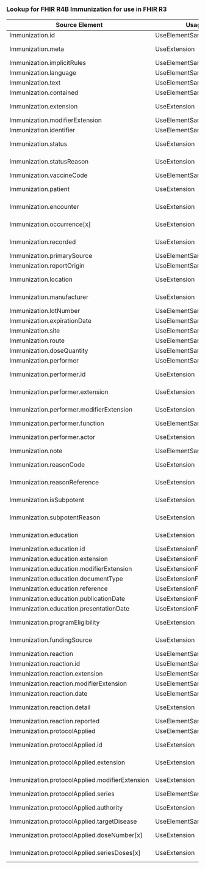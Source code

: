 ### Lookup for FHIR R4B Immunization for use in FHIR R3

| Source Element | Usage | Target |
| -------------- | ----- | ------ |
| Immunization.id | UseElementSameName | Immunization.id |
| Immunization.meta | UseExtension | http://hl7.org/fhir/4.3/StructureDefinition/extension-Immunization.meta |
| Immunization.implicitRules | UseElementSameName | Immunization.implicitRules |
| Immunization.language | UseElementSameName | Immunization.language |
| Immunization.text | UseElementSameName | Immunization.text |
| Immunization.contained | UseElementSameName | Immunization.contained |
| Immunization.extension | UseExtension | http://hl7.org/fhir/4.3/StructureDefinition/extension-Immunization.extension |
| Immunization.modifierExtension | UseElementSameName | Immunization.modifierExtension |
| Immunization.identifier | UseElementSameName | Immunization.identifier |
| Immunization.status | UseExtension | http://hl7.org/fhir/4.3/StructureDefinition/extension-Immunization.status |
| Immunization.statusReason | UseExtension | http://hl7.org/fhir/4.3/StructureDefinition/extension-Immunization.statusReason |
| Immunization.vaccineCode | UseElementSameName | Immunization.vaccineCode |
| Immunization.patient | UseExtension | http://hl7.org/fhir/4.3/StructureDefinition/extension-Immunization.patient |
| Immunization.encounter | UseExtension | http://hl7.org/fhir/4.3/StructureDefinition/extension-Immunization.encounter |
| Immunization.occurrence[x] | UseExtension | http://hl7.org/fhir/4.3/StructureDefinition/extension-Immunization.occurrence |
| Immunization.recorded | UseExtension | http://hl7.org/fhir/4.3/StructureDefinition/extension-Immunization.recorded |
| Immunization.primarySource | UseElementSameName | Immunization.primarySource |
| Immunization.reportOrigin | UseElementSameName | Immunization.reportOrigin |
| Immunization.location | UseExtension | http://hl7.org/fhir/4.3/StructureDefinition/extension-Immunization.location |
| Immunization.manufacturer | UseExtension | http://hl7.org/fhir/4.3/StructureDefinition/extension-Immunization.manufacturer |
| Immunization.lotNumber | UseElementSameName | Immunization.lotNumber |
| Immunization.expirationDate | UseElementSameName | Immunization.expirationDate |
| Immunization.site | UseElementSameName | Immunization.site |
| Immunization.route | UseElementSameName | Immunization.route |
| Immunization.doseQuantity | UseElementSameName | Immunization.doseQuantity |
| Immunization.performer | UseElementSameName | Immunization.practitioner |
| Immunization.performer.id | UseExtension | http://hl7.org/fhir/4.3/StructureDefinition/extension-Immunization.performer.id |
| Immunization.performer.extension | UseExtension | http://hl7.org/fhir/4.3/StructureDefinition/extension-Immunization.performer.extension |
| Immunization.performer.modifierExtension | UseExtension | http://hl7.org/fhir/4.3/StructureDefinition/extension-Immunization.performer.modifierExtension |
| Immunization.performer.function | UseElementSameName | Immunization.practitioner.role |
| Immunization.performer.actor | UseExtension | http://hl7.org/fhir/4.3/StructureDefinition/extension-Immunization.performer.actor |
| Immunization.note | UseElementSameName | Immunization.note |
| Immunization.reasonCode | UseExtension | http://hl7.org/fhir/4.3/StructureDefinition/extension-Immunization.reasonCode |
| Immunization.reasonReference | UseExtension | http://hl7.org/fhir/4.3/StructureDefinition/extension-Immunization.reasonReference |
| Immunization.isSubpotent | UseExtension | http://hl7.org/fhir/4.3/StructureDefinition/extension-Immunization.isSubpotent |
| Immunization.subpotentReason | UseExtension | http://hl7.org/fhir/4.3/StructureDefinition/extension-Immunization.subpotentReason |
| Immunization.education | UseExtension | http://hl7.org/fhir/4.3/StructureDefinition/extension-Immunization.education |
| Immunization.education.id | UseExtensionFromAncestor | - |
| Immunization.education.extension | UseExtensionFromAncestor | - |
| Immunization.education.modifierExtension | UseExtensionFromAncestor | - |
| Immunization.education.documentType | UseExtensionFromAncestor | - |
| Immunization.education.reference | UseExtensionFromAncestor | - |
| Immunization.education.publicationDate | UseExtensionFromAncestor | - |
| Immunization.education.presentationDate | UseExtensionFromAncestor | - |
| Immunization.programEligibility | UseExtension | http://hl7.org/fhir/4.3/StructureDefinition/extension-Immunization.programEligibility |
| Immunization.fundingSource | UseExtension | http://hl7.org/fhir/4.3/StructureDefinition/extension-Immunization.fundingSource |
| Immunization.reaction | UseElementSameName | Immunization.reaction |
| Immunization.reaction.id | UseElementSameName | Immunization.reaction.id |
| Immunization.reaction.extension | UseElementSameName | Immunization.reaction.extension |
| Immunization.reaction.modifierExtension | UseElementSameName | Immunization.reaction.modifierExtension |
| Immunization.reaction.date | UseElementSameName | Immunization.reaction.date |
| Immunization.reaction.detail | UseExtension | http://hl7.org/fhir/4.3/StructureDefinition/extension-Immunization.reaction.detail |
| Immunization.reaction.reported | UseElementSameName | Immunization.reaction.reported |
| Immunization.protocolApplied | UseElementSameName | Immunization.vaccinationProtocol |
| Immunization.protocolApplied.id | UseExtension | http://hl7.org/fhir/4.3/StructureDefinition/extension-Immunization.protocolApplied.id |
| Immunization.protocolApplied.extension | UseExtension | http://hl7.org/fhir/4.3/StructureDefinition/extension-Immunization.protocolApplied.extension |
| Immunization.protocolApplied.modifierExtension | UseExtension | http://hl7.org/fhir/4.3/StructureDefinition/extension-Immunization.protocolApplied.modifierExtension |
| Immunization.protocolApplied.series | UseElementSameName | Immunization.vaccinationProtocol.series |
| Immunization.protocolApplied.authority | UseExtension | http://hl7.org/fhir/4.3/StructureDefinition/extension-Immunization.protocolApplied.authority |
| Immunization.protocolApplied.targetDisease | UseElementSameName | Immunization.vaccinationProtocol.targetDisease |
| Immunization.protocolApplied.doseNumber[x] | UseExtension | http://hl7.org/fhir/4.3/StructureDefinition/extension-Immunization.protocolApplied.doseNumber |
| Immunization.protocolApplied.seriesDoses[x] | UseExtension | http://hl7.org/fhir/4.3/StructureDefinition/extension-Immunization.protocolApplied.seriesDoses |
